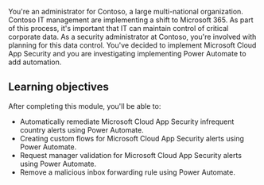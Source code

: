 You're an administrator for Contoso, a large multi-national organization. Contoso IT management are implementing a shift to Microsoft 365. As part of this process, it's important that IT can maintain control of critical corporate data. As a security administrator at Contoso, you're involved with planning for this data control. You've decided to implement Microsoft Cloud App Security and you are investigating implementing Power Automate to add automation.

## Learning objectives

After completing this module, you'll be able to:

- Automatically remediate Microsoft Cloud App Security infrequent country alerts using Power Automate.
- Creating custom flows for Microsoft Cloud App Security alerts using Power Automate.
- Request manager validation for Microsoft Cloud App Security alerts using Power Automate.
- Remove a malicious inbox forwarding rule using Power Automate.
